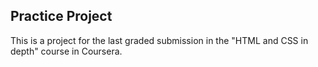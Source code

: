  ## **Practice Project**
This is a project for the last graded submission in the "HTML and CSS in depth" course in Coursera.